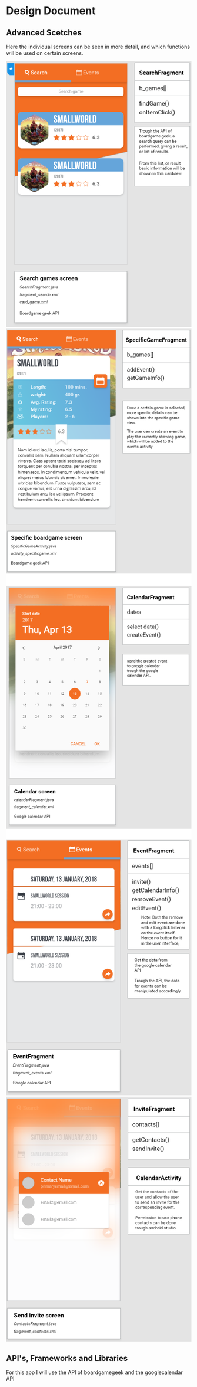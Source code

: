 # Design Document

## Advanced Scetches

Here the individual screens can be seen in more detail, and which functions will be used on certain screens. 

<img src="https://github.com/Wohesi/programmeerproject/blob/master/doc/specific%20screens/searchfragment.png" style="width: 100px height 300px" />
<img src="https://github.com/Wohesi/programmeerproject/blob/master/doc/specific%20screens/specificgamefragment.png" style="width: 100px height 300px" />
<img src="https://github.com/Wohesi/programmeerproject/blob/master/doc/specific%20screens/calendarfragment.png" style="width: 100px height 300px" />
<img src="https://github.com/Wohesi/programmeerproject/blob/master/doc/specific%20screens/eventsfragment.png" style="width: 100px height 300px" />
<img src="https://github.com/Wohesi/programmeerproject/blob/master/doc/specific%20screens/invitefragment.png" style="width: 100px height 300px" />

## API's, Frameworks and Libraries

For this app I will use the API of boardgamegeek and the googlecalendar API
